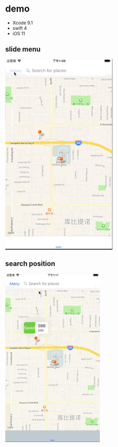 
# demo

* Xcode 9.1
* swift 4
* iOS 11

## slide menu

![screen](screen.gif)

## search position

![search](search.gif)
